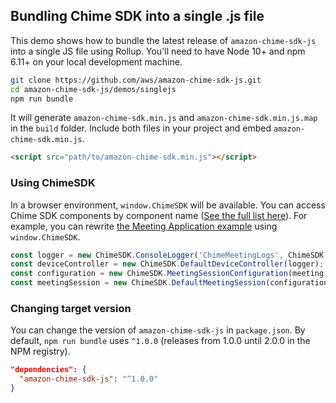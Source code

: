 ## Bundling Chime SDK into a single .js file

This demo shows how to bundle the latest release of `amazon-chime-sdk-js` into a single JS file using Rollup. You'll need to have Node 10+ and npm 6.11+ on your local development machine.

```bash
git clone https://github.com/aws/amazon-chime-sdk-js.git
cd amazon-chime-sdk-js/demos/singlejs
npm run bundle
```

It will generate `amazon-chime-sdk.min.js` and `amazon-chime-sdk.min.js.map` in the `build` folder. Include both files in your project and embed `amazon-chime-sdk.min.js`.

```html
<script src="path/to/amazon-chime-sdk.min.js"></script>
```

### Using ChimeSDK

In a browser environment, `window.ChimeSDK` will be available. You can access Chime SDK components by component name ([See the full list here](https://github.com/aws/amazon-chime-sdk-js/blob/master/src/index.ts)).
For example, you can rewrite [the Meeting Application example](https://aws.github.io/amazon-chime-sdk-js/modules/gettingstarted.html#meeting-application) using `window.ChimeSDK`.

```js
const logger = new ChimeSDK.ConsoleLogger('ChimeMeetingLogs', ChimeSDK.LogLevel.INFO);
const deviceController = new ChimeSDK.DefaultDeviceController(logger);
const configuration = new ChimeSDK.MeetingSessionConfiguration(meeting, attendee);
const meetingSession = new ChimeSDK.DefaultMeetingSession(configuration, logger, deviceController);
```

### Changing target version

You can change the version of `amazon-chime-sdk-js` in `package.json`. By default, `npm run bundle` uses `^1.0.0` (releases from 1.0.0 until 2.0.0 in the NPM registry).

```json
"dependencies": {
  "amazon-chime-sdk-js": "^1.0.0"
}
```